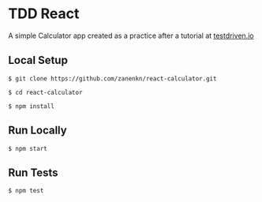 # TDD React

A simple Calculator app created as a practice after a tutorial at [testdriven.io](https://testdriven.io/blog/tdd-with-react-jest-and-enzyme-part-one/)

## Local Setup

```
$ git clone https://github.com/zanenkn/react-calculator.git
```

```
$ cd react-calculator
```

```
$ npm install
```

## Run Locally

```
$ npm start
```

## Run Tests

```
$ npm test
```
